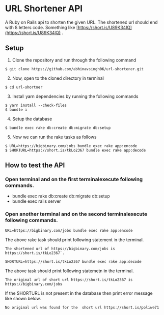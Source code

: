 # URL Shortener API

A Ruby on Rails api to shorten the given URL. The shortened url should end with 8 letters code. Something like [https://short.is/U89K34lQ](https://short.is/U89K34lQ) .

## Setup

1.  Clone the repository and run through the following command

```
$ git clone https://github.com/abhinavsingh06/url-shortener.git
```

2.  Now, open to the cloned directory in terminal

```
$ cd url-shortner
```

3.  Install yarn dependencies by running the following commands

```
$ yarn install --check-files
$ bundle i
```

4.  Setup the database

```
$ bundle exec rake db:create db:migrate db:setup
```

5.  Now we can run the rake tasks as follows

```
$ URL=https://bigbinary.com/jobs bundle exec rake app:encode
$ SHORTURL=https://short.is/tkLo2367 bundle exec rake app:decode
```

## How to test the API

### Open terminal and on the first terminalexecute following commands.

- bundle exec rake db:create db:migrate db:setup
- bundle exec rails server

### [](https://gist.github.com/neerajdotname/04cdd268df0bbda42eea58c9c22828f0#open-another-terminal-and-on-the-second-terminalexecute-following-commands)Open another terminal and on the second terminalexecute following commands.

```
URL=https://bigbinary.com/jobs bundle exec rake app:encode

```

The above rake task should print following statement in the terminal.

```
The shortened url of https://bigbinary.com/jobs is https://short.is/tkLo2367`.

```

```
SHORTURL=https://short.is/tkLo2367 bundle exec rake app:decode

```

The above task should print following statemetn in the terminal.

```
The original url of short url https://short.is/tkLo2367 is https://bigbinary.com/jobs

```

If the SHORTURL is not present in the database then print error message like shown below.

```
No original url was found for the  short url https://short.is/poliwe71
```
